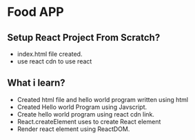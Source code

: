 # Food APP

## Setup React Project From Scratch?

- index.html file created.
- use react cdn to use react

## What i learn?

- Created html file and hello world program written using html
- Created Hello world Program using Javscript.
- Create hello world program using react cdn link.
- React.createElement uses to create React element
- Render react element using ReactDOM.


